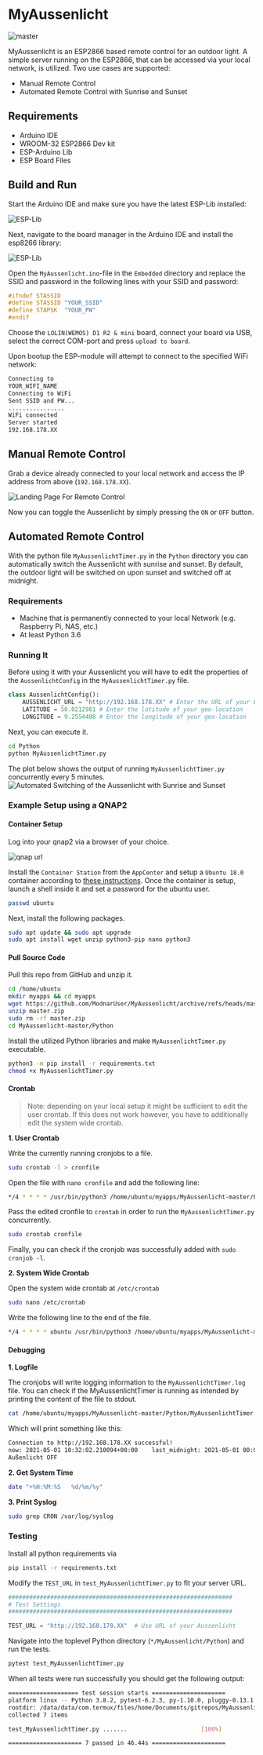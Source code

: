 # MyAussenlicht
![master](https://github.com/ModnarUser/MyAussenlicht/actions/workflows/python-app.yml/badge.svg?branch=master)

MyAussenlicht is an ESP2866 based remote control for an outdoor light. A simple server running on the ESP2866, that can be accessed via your local network, is utilized. Two use cases are supported:
* Manual Remote Control
* Automated Remote Control with Sunrise and Sunset 
## Requirements
* Arduino IDE
* WROOM-32 ESP2866 Dev kit
* ESP-Arduino Lib
* ESP Board Files
## Build and Run
Start the Arduino IDE and make sure you have the latest ESP-Lib installed:

![ESP-Lib](Doc/ESP_lib.PNG)

Next, navigate to the board manager in the Arduino IDE and install the esp8266 library:

![ESP-Lib](Doc/Board_overlay.PNG)

Open the `MyAussenlicht.ino`-file in the `Embedded` directory and replace the SSID and password in the following lines with your SSID and password:
```CPP
#ifndef STASSID
#define STASSID "YOUR_SSID"
#define STAPSK  "YOUR_PW"
#endif
```

Choose the `LOLIN(WEMOS) D1 R2 & mini` board, connect your board via USB, select the correct COM-port and press `upload to board`.

Upon bootup the ESP-module will attempt to connect to the specified WiFi network:

```bash
Connecting to 
YOUR_WIFI_NAME
Connecting to WiFi
Sent SSID and PW...
................
WiFi connected
Server started
192.168.178.XX
```
## Manual Remote Control
Grab a device already connected to your local network and access the IP address from above (`192.168.178.XX`).

![Landing Page For Remote Control](Doc/LandingPage.PNG)

Now you can toggle the Aussenlicht by simply pressing the `ON` or `OFF` button.

## Automated Remote Control
With the python file `MyAussenlichtTimer.py` in the `Python` directory you can automatically switch the Aussenlicht with sunrise and sunset. By default, the outdoor light will be switched on upon sunset and switched off at midnight. 
### Requirements
* Machine that is permanently connected to your local Network (e.g. Raspberry Pi, NAS, etc.)
* At least Python 3.6
### Running It
Before using it with your Aussenlicht you will have to edit the properties of the `AussenlichtConfig` in the `MyAussenlichtTimer.py` file.

```Python
class AussenlichtConfig():
    AUSSENLICHT_URL = "http://192.168.178.XX" # Enter the URL of your ESP server 
    LATITUDE = 50.0212981 # Enter the latitude of your geo-location
    LONGITUDE = 9.2554408 # Enter the longitude of your geo-location
```
Next, you can execute it.
```bash
cd Python
python MyAussenlichtTimer.py
```

The plot below shows the output of running `MyAussenlichtTimer.py` concurrently every 5 minutes. 
![Automated Switching of the Aussenlicht with Sunrise and Sunset](Doc/AutomatedSwitching.svg)

### Example Setup using a QNAP2
#### Container Setup
Log into your qnap2 via a browser of your choice.

![qnap url](Doc/qnap_access.PNG)

Install the `Container Station` from the `AppCenter` and setup a `Ubuntu 18.0` container according to [these instructions](https://www.qnap.com/en/how-to/tutorial/article/how-to-use-container-station). Once the container is setup, launch a shell inside it and set a password for the ubuntu user.
```bash
passwd ubuntu
```
Next, install the following packages.
```bash
sudo apt update && sudo apt upgrade
sudo apt install wget unzip python3-pip nano python3
```
#### Pull Source Code
Pull this repo from GitHub and unzip it.
```bash
cd /home/ubuntu
mkdir myapps && cd myapps
wget https://github.com/ModnarUser/MyAussenlicht/archive/refs/heads/master.zip
unzip master.zip
sudo rm -rf master.zip
cd MyAussenlicht-master/Python
```
Install the utilized Python libraries and make `MyAussenlichtTimer.py` executable.
```bash
python3 -m pip install -r requirements.txt
chmod +x MyAussenlichtTimer.py
```
#### Crontab
> Note: depending on your local setup it might be sufficient to edit the user crontab. If this does not work however, you have to additionally edit the system wide crontab.

__1. User Crontab__

Write the currently running cronjobs to a file.
```bash
sudo crontab -l > cronfile
```
Open the file with `nano cronfile` and add the following line:
```bash
*/4 * * * * /usr/bin/python3 /home/ubuntu/myapps/MyAussenlicht-master/Python/MyAussenlichtTimer.py >> /home/ubuntu/myapps/MyAussenlicht-master/Python/MyAussenlichtTimer.log
```

Pass the edited cronfile to `crontab` in order to run the `MyAussenlichtTimer.py` concurrently.
```bash
sudo crontab cronfile
```
Finally, you can check if the cronjob was successfully added with `sudo cronjob -l`.

__2. System Wide Crontab__

Open the system wide crontab at `/etc/crontab`
```bash
sudo nano /etc/crontab
```
Write the following line to the end of the file.
```bash
*/4 * * * * ubuntu /usr/bin/python3 /home/ubuntu/myapps/MyAussenlicht-master/Python/MyAussenlichtTimer.py >> /home/ubuntu/myapps/MyAussenlicht-master/Python/MyAussenlichtTimer.log
```
#### Debugging
__1. Logfile__

The cronjobs will write logging information to the `MyAussenlichtTimer.log` file. You can check if the MyAussenlichtTimer is running as intended by printing the content of the file to stdout.
```bash
cat /home/ubuntu/myapps/MyAussenlicht-master/Python/MyAussenlichtTimer.log
```
Which will print something like this:

```bash                    
Connection to http://192.168.178.XX successful!                                                                                                                                                                                                                                                        
now: 2021-05-01 10:32:02.210094+00:00    last_midnight: 2021-05-01 00:01:00+00:00        midnight: 2021-05-01 23:59:00+00:00     sunrise: 2021-05-01 04:00:00+00:00                      sunset: 2021-05-01 18:41:00+00:00                                                                             
Außenlicht OFF    
```
__2. Get System Time__
```bash
date "+%H:%M:%S   %d/%m/%y"
```
__3. Print Syslog__
```bash
sudo grep CRON /var/log/syslog
```
### Testing
Install all python requirements via

```bash
pip install -r requirements.txt
```

Modify the `TEST_URL` in `test_MyAussenlichtTimer.py` to fit your server URL.
```Python
################################################################
# Test Settings
################################################################

TEST_URL = "http://192.168.178.XX"  # Use URL of your Aussenlicht

```
Navigate into the toplevel Python directory (`*/MyAussenlicht/Python`) and run the tests.

```bash
pytest test_MyAussenlichtTimer.py
```
When all tests were run successfully you should get the following output:

```bash
==================== test session starts =====================
platform linux -- Python 3.8.2, pytest-6.2.3, py-1.10.0, pluggy-0.13.1
rootdir: /data/data/com.termux/files/home/Documents/gitrepos/MyAussenlicht
collected 7 items

test_MyAussenlichtTimer.py .......                     [100%]

===================== 7 passed in 46.44s =====================
```
